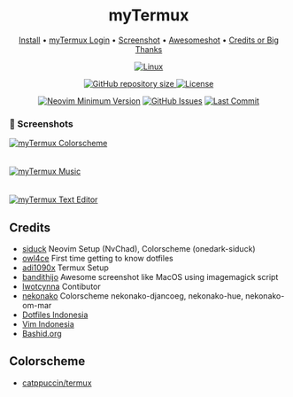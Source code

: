 <h1 align="center">myTermux</h1> 

<div align="center">
  <a href="https://mytermux-xshin404.vercel.app/docs/intro" target="_blank">Install</a>
  <span> • </span>
       	<a href="https://mytermux-xshin404.vercel.app/docs/login/Username%20&%20Password" target="_blank">myTermux Login</a>
  <span> • </span>
	      <a href="https://mytermux-xshin404.vercel.app/docs/screenshot/colorscheme" target="_blank">Screenshot</a>
  <span> • </span>
	<a href="https://someonewhoknowsnothing.github.io/awesomeshot/index.html" target="_blank">Awesomeshot</a>
  <span> • </span>
      	<a href="https://xshin404.github.io/credits/index.html" target="_blank">Credits or Big Thanks</a>
  <p></p>
</div>

<div align="center">
	
[![Linux](https://img.shields.io/badge/my%20Termux-gray.svg?style=for-the-badge&logo=android)]()
	
</div>

<div align="center">
	
  <a href="https://github.com/xshin404/myTermux">
    <img src="https://img.shields.io/github/repo-size/xshin404/myTermux?style=flat-square&label=Repo" alt="GitHub repository size"/>
  </a>
  <a href="https://github.com/xshin404/myTermux/blob/main/LICENSE">
    <img src="https://img.shields.io/github/license/xshin404/myTermux?style=flat-square&logo=GNU&label=License" alt="License"/>
  </a>

  [![Neovim Minimum Version](https://img.shields.io/badge/Neovim-0.5+-blueviolet.svg?style=flat-square&logo=Neovim&logoColor=white)](https://github.com/neovim/neovim)
  [![GitHub Issues](https://img.shields.io/github/issues/xshin404/myTermux.svg?style=flat-square&label=Issues&color=fc0330)](https://github.com/xshin404/myTermux/issues)
  [![Last Commit](https://img.shields.io/github/last-commit/xshin404/myTermux.svg?style=flat-square&label=Last%20Commit&color=58eb34)](https://github.com/xshin404/myTermux/pulse) 
          
</div>


### :camera_flash: Screenshots

<a href="https://i.ibb.co/4Vjdk89/out2.png" target="_blank" rel="noopener">
  <img alt="myTermux Colorscheme" src="https://i.ibb.co/4Vjdk89/out2.png"/>
</a>

<br />
<br />
<br />

<a href="https://i.ibb.co/bPRrbyD/final-music.png" target="_blank" rel="noopener">
  <img alt="myTermux Music" src="https://i.ibb.co/bPRrbyD/final-music.png"/>
</a>

<br />
<br />
<br />

<a href="https://i.ibb.co/6DqyPqT/final-text-editor.png" target="_blank" rel="noopener">
  <img alt="myTermux Text Editor" src="https://i.ibb.co/6DqyPqT/final-text-editor.png"/>
</a>

## Credits

- [siduck](https://github.com/siduck) Neovim Setup (NvChad), Colorscheme (onedark-siduck)
- [owl4ce](https://github.com/owl4ce) First time getting to know dotfiles
- [adi1090x](https://github.com/adi1090x) Termux Setup
- [bandithijo](https://github.com/bandithijo) Awesome screenshot like MacOS using imagemagick script
- [lwotcynna](https://github.com/lwotcynna) Contibutor
- [nekonako](https://github.com/nekonako) Colorscheme nekonako-djancoeg, nekonako-hue, nekonako-om-mar
- [Dotfiles Indonesia](https://t.me/dotfiles_id)
- [Vim Indonesia](https://t.me/VimID)
- [Bashid.org](https://t.me/bashidorg)

## Colorscheme

- [catppuccin/termux](https://github.com/catppuccin/termux)
